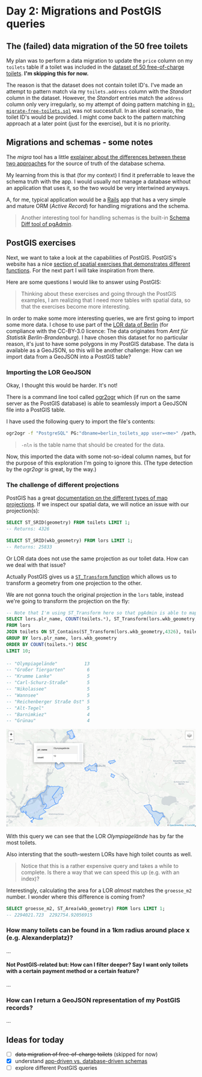 # Day 2: Migrations and PostGIS queries

## The (failed) data migration of the 50 free toilets

My plan was to perform a data migration to update the `price` column on my `toilets` table if a toilet was included in the [dataset of 50 free-of-charge toilets](/assets/data/anlage_standorte-fuer-die-entgeltlose-benutzung-von-50-berliner-toiletten.csv). **I'm skipping this for now.**

The reason is that the dataset does not contain toilet ID's. I've made an attempt to pattern match via my `toilets.address` column with the _Standort_ column in the dataset. However, the _Standort_ entries match the `address` column only very irregularly, so my attempt of doing pattern matching in [`03-migrate-free-toilets.sql`](/sql/03-migrate-free-toilets.sql) was not successfull. In an ideal scenario, the toilet ID's would be provided. I might come back to the pattern matching approach at a later point (just for the exercise), but it is no priority.

## Migrations and schemas - some notes

The _migra_ tool has a little [explainer about the differences between these two approaches](https://databaseci.com/docs/migra/deploy-usage) for the source of truth of the database schema.

My learning from this is that (for my context) I find it preferrable to leave the schema truth with the app. I would usually not manage a database without an application that uses it, so the two would be very intertwined anyways.

A, for me, typical application would be a [Rails](https://rubyonrails.org/) app that has a very simple and mature ORM (_Active Record_) for handling migrations and the schema.

> Another interesting tool for handling schemas is the built-in [Schema Diff tool of pgAdmin](https://www.pgadmin.org/docs/pgadmin4/development/schema_diff.html).

## PostGIS exercises

Next, we want to take a look at the capabilities of PostGIS. PostGIS's website has a nice [section of spatial exercises that demonstrates different functions](https://postgis.net/workshops/postgis-intro/geometries_exercises.html). For the next part I will take inspiration from there.

Here are some questions I would like to answer using PostGIS:

> Thinking about these exercises and going through the PostGIS examples, I am realizing that I need more tables with spatial data, so that the exercises become more interesting.

In order to make some more interesting queries, we are first going to import some more data. I chose to use part of the [LOR data of Berlin](https://daten.odis-berlin.de/de/dataset/lor_planungsgraeume_2021/) (for compliance with the CC-BY-3.0 licence: The data originates from _Amt für Statistik Berlin-Brandenburg_). I have chosen this dataset for no particular reason, it's just to have some polygons in my PostGIS database. The data is available as a GeoJSON, so this will be another challenge: How can we import data from a GeoJSON into a PostGIS table?

### Importing the LOR GeoJSON

Okay, I thought this would be harder. It's not!

There is a command line tool called [ogr2ogr](https://gdal.org/programs/ogr2ogr.html) which (if run on the same server as the PostGIS database) is able to seamlessly import a GeoJSON file into a PostGIS table.

I have used the following query to import the file's contents:

```bash
ogr2ogr -f "PostgreSQL" PG:"dbname=berlin_toilets_app user=<me>" /path/to/repo/assets/data/lor_planungsraeume_2021.geojson -nln lors
```

> `-nln` is the table name that should be created for the data.

Now, this imported the data with some not-so-ideal column names, but for the purpose of this exploration I'm going to ignore this. (The type detection by the _ogr2ogr_ is great, by the way.)

### The challenge of different projections

PostGIS has a great [documentation on the different types of map projections](https://postgis.net/workshops/postgis-intro/projection.html). If we inspect our spatial data, we will notice an issue with our projection(s):

```sql
SELECT ST_SRID(geometry) FROM toilets LIMIT 1;
-- Returns: 4326
```

```sql
SELECT ST_SRID(wkb_geometry) FROM lors LIMIT 1;
-- Returns: 25833
```

Or LOR data does not use the same projection as our toilet data. How can we deal with that issue?

Actually PostGIS gives us a [`ST_Transform` function](https://postgis.net/docs/ST_Transform.html) which allows us to transform a geometry from one projection to the other.

We are not gonna touch the original projection in the `lors` table, instead we're going to transform the projection on the fly:

```sql
-- Note that I'm using ST_Transform here so that pgAdmin is able to map the results onto their standard 4326 projection map
SELECT lors.plr_name, COUNT(toilets.*), ST_Transform(lors.wkb_geometry,4326)
FROM lors
JOIN toilets ON ST_Contains(ST_Transform(lors.wkb_geometry,4326), toilets.geometry::geometry)
GROUP BY lors.plr_name, lors.wkb_geometry
ORDER BY COUNT(toilets.*) DESC
LIMIT 10;

-- "Olympiagelände"          13
-- "Großer Tiergarten"        6
-- "Krumme Lanke"             5
-- "Carl-Schurz-Straße"       5
-- "Nikolassee"               5
-- "Wannsee"                  5
-- "Reichenberger Straße Ost" 5
-- "Alt-Tegel"                5
-- "Barnimkiez"               4
-- "Grünau"                   4
```

![Berlin LOR's with the highest toilet counts](/assets/images/lor_toilet_density_map.png)

With this query we can see that the LOR _Olympiagelände_ has by far the most toilets.

Also intersting that the south-western LORs have high toilet counts as well.

> Notice that this is a rather expensive query and takes a while to complete. Is there a way that we can speed this up (e.g. with an index)?

Interestingly, calculating the area for a LOR _almost_ matches the `groesse_m2` number. I wonder where this difference is coming from?

```sql
SELECT groesse_m2, ST_Area(wkb_geometry) FROM lors LIMIT 1;
-- 2294021.723  2292754.92056915
```

### How many toilets can be found in a 1km radius around place x (e.g. Alexanderplatz)?

...

#### Not PostGIS-related but: How can I filter deeper? Say I want only toilets with a certain payment method or a certain feature?

...

### How can I return a GeoJSON representation of my PostGIS records?

...

## Ideas for today

- [ ] ~~data migration of free-of-charge toilets~~ (skipped for now)
- [x] understand [app-driven vs. database-driven schemas](https://databaseci.com/docs/migra/deploy-usage)
- [ ] explore different PostGIS queries

